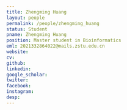 ```yaml
---
title: Zhengming Huang
layout: people
permalink: /people/zhengming_huang
status: Student
pname: Zhengming Huang
position: Master student in Bioinformatics
eml: 2021332864022@mails.zstu.edu.cn
website: 
cv: 
github: 
linkedin:
google_scholar: 
twitter: 
facebook: 
instagram:
desp: 
---
```

